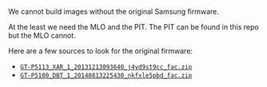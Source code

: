 We cannot build images without the original Samsung firmware.

At the least we need the MLO and the PIT. The PIT can be found in this
repo but the MLO cannot.

Here are a few sources to look for the original firmware:

- [`GT-P5113_XAR_1_20131213093640_j4yd9st9cc_fac.zip`](https://sfirmware.com/downloads-file/24603/GT-P5113_XAR_1_20131213093640_j4yd9st9cc_fac)
- [`GT-P5100_DBT_1_20140813225430_nkfxle5pbd_fac.zip`](https://sfirmware.com/downloads-file/24553/GT-P5100_DBT_1_20140813225430_nkfxle5pbd_fac)

